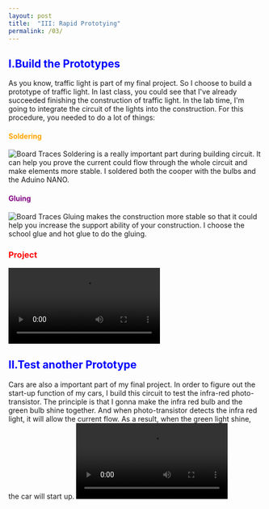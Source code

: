 ```yaml
---
layout: post
title:  "III: Rapid Prototying"
permalink: /03/
---
```


<h2 style="color:Blue;"> I.Build the Prototypes</h2>

As you know, traffic light is part of my final project. So I choose to build a prototype of traffic light. In last class, you could see that I've already succeeded finishing the construction of traffic light. In the lab time, I'm going to integrate the circuit of the lights into the construction. For this procedure, you needed to do a lot of things:

<h4 style="color:Orange;"> Soldering</h4>
<img src="4.jpeg" alt="Board Traces">
Soldering is a really important part during building circuit. It can help you prove the current could flow through the whole circuit and make elements more stable. I soldered both the cooper with the bulbs and the Aduino NANO.

<h4 style="color:Purple;"> Gluing</h4>
<img src="3.jpeg" alt="Board Traces">
Gluing makes the construction more stable so that it could help you increase the support ability of your construction. I choose the school glue and hot glue to do the gluing.

<h3 style="color:Red;"> Project</h3>
<video controls>
	<source src="1.mp4" type="video/mp4">
</video>

<h2 style="color:Blue;"> II.Test another Prototype</h2>
Cars are also a important part of my final project. In order to figure out the start-up function of my cars, I build this circuit to test the infra-red photo-transistor. The principle is that I gonna make the infra red bulb and the green bulb shine together. And when photo-transistor detects the infra red light, it will allow the current flow. As a result, when the green light shine, the car will start up.
<video controls>
	<source src="2.mp4" type="video/mp4">
</video>
